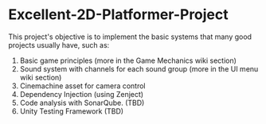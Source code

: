 # Excellent-2D-Platformer-Project
This project's objective is to implement the basic systems that many good projects usually have, such as:
1. Basic game principles (more in the Game Mechanics wiki section)
2. Sound system with channels for each sound group (more in the UI menu wiki section)
3. Cinemachine asset for camera control
4. Dependency Injection (using Zenject)
5. Code analysis with SonarQube. (TBD)
6. Unity Testing Framework (TBD)

